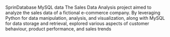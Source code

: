 SprinDatabase
MySQL data The Sales Data Analysis project aimed to analyze the sales data of a fictional e-commerce company. By leveraging Python for data manipulation, analysis, and visualization, along with MySQL for data storage and retrieval, explored various aspects of customer behaviour, product performance, and sales trends
